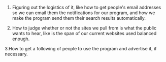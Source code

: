 1. Figuring out the logistics of it, like how to get people's email addresses so we can email them the notifications for our program, 
and how we make the program send them their search results automatically.

2. How to judge whether or not the sites we pull from is what the public wants to hear, like is the span of our current websites used balanced enough.

3.How to get a following of people to use the program and advertise it, if necessary.
